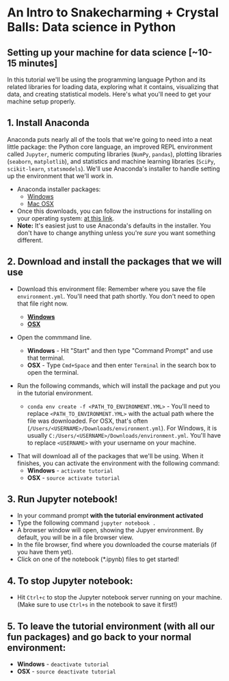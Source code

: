 # An Intro to Snakecharming + Crystal Balls: Data science in Python

## Setting up your machine for data science [~10- 15 minutes]

In this tutorial we'll be using the programming language Python and its related libraries for loading data, exploring what it contains, visualizing that data, and creating statistical models. Here's what you'll need to get your machine setup properly.

## 1. Install Anaconda

Anaconda puts nearly all of the tools that we're going to need into a neat little package: the Python core language, an improved REPL environment called `Jupyter`, numeric computing libraries (`NumPy`, `pandas`), plotting libraries (`seaborn`, `matplotlib`), and statistics and machine learning libraries (`SciPy`, `scikit-learn`, `statsmodels`). We'll use Anaconda's installer to handle setting up the environment that we'll work in.

 * Anaconda installer packages:
    * [Windows](https://repo.continuum.io/miniconda/Miniconda2-latest-Windows-x86_64.exe)
    * [Mac OSX](https://repo.continuum.io/miniconda/Miniconda2-latest-MacOSX-x86_64.sh)
 * Once this downloads, you can follow the instructions for installing on your operating system: [at this link](http://conda.pydata.org/docs/install/quick.html).
 * **Note:** It's easiest just to use Anaconda's defaults in the installer. You don't have to change anything unless you're _sure_ you want something different.

## 2. Download and install the packages that we will use
 * Download this environment file: Remember where you save the file `environment.yml`. You'll need that path shortly. You don't need to open that file right now.
     * [**Windows**](https://s3.amazonaws.com/drivendata.org/assets/environment.windows.yml)
     * [**OSX**](https://s3.amazonaws.com/drivendata.org/assets/environment.osx.yml)
 * Open the commmand line.
     * **Windows** - Hit "Start" and then type "Command Prompt" and use that terminal.
     * **OSX** - Type `Cmd+Space` and then enter `Terminal` in the search box to open the terminal.

 * Run the following commands, which will install the package and put you in the tutorial environment.
     * `conda env create -f <PATH_TO_ENVIRONMENT.YML>` - You'll need to replace `<PATH_TO_ENVIRONMENT.YML>` with the actual path where the file was downloaded. For OSX, that's often (`/Users/<USERNAME>/Downloads/environment.yml`). For Windows, it is usually `C:/Users/<USERNAME>/Downloads/environment.yml`. You'll have to replace `<USERNAME>` with your username on your machine.

 <script type="text/javascript" src="https://asciinema.org/a/7wnh8mi63hzs4cvddsu4vr745.js" id="asciicast-7wnh8mi63hzs4cvddsu4vr745" async></script>

* That will download all of the packages that we'll be using. When it finishes, you can activate the environment with the following command:
    * **Windows** - `activate tutorial`
    * **OSX** - `source activate tutorial`

<script type="text/javascript" src="https://asciinema.org/a/1hq7x65wbuccelwe8ojik20in.js" id="asciicast-1hq7x65wbuccelwe8ojik20in" async></script>

## 3. Run Jupyter notebook!
 * In your command prompt **with the tutorial environment activated**
 * Type the following command `jupyter notebook .`
 * A browser window will open, showing the Jupyer environment. By default, you will be in a file browser view.
 * In the file browser, find where you downloaded the course materials (if you have them yet).
 * Click on one of the notebook (*.ipynb) files to get started!

<script type="text/javascript" src="https://asciinema.org/a/9owid7a4cbt35zu15elhns4ot.js" id="asciicast-9owid7a4cbt35zu15elhns4ot" async></script>

## 4. To stop Jupyter notebook:
 * Hit `Ctrl+c` to stop the Jupyter notebook server running on your machine. (Make sure to use `Ctrl+s` in the notebook to save it first!)

## 5. To leave the tutorial environment (with all our fun packages) and go back to your normal environment:
 * **Windows** - `deactivate tutorial`
 * **OSX** - `source deactivate tutorial`

